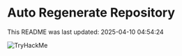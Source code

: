 # Auto Regenerate Repository

This README was last updated: 2025-04-10 04:54:24

 ![TryHackMe](https://tryhackme.com/badge/533634)